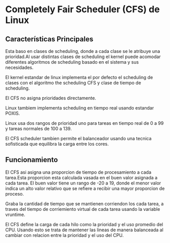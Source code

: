 # Completely Fair Scheduler (CFS) de Linux


## Características Principales 

Esta baso en clases de scheduling, donde a cada clase se le atribuye una prioridad.Al usar distintas clases de scheduling el kernel puede acomodar diferentes algoritmos de scheduling basado en el sistema y sus necesidades.

El kernel estandar de linux implementa el por defecto el scheduling de clases con el algoritmo the scheduling CFS y clase de tiempo de scheduling.

El CFS no asigna prioridades directamente.

Linux tambiem implementa scheduling en tiempo real usando estandar POXIS.

Linux usa dos rangos de prioridad uno para tareas en tiempo real de 0 a 99 y tareas normales de 100 a 139.

El CFS scheduler tambien permite el balanceador usando una tecnica sofisticada que equilibra la carga entre los cores.

## Funcionamiento

El CFS asi asigna una proporcion de tiempo de procesamiento a cada tarea.Esta proporcion esta calculada vasada en el buen valor asignada a cada tarea. El buen valor tiene un rango de -20 a 19, donde el menor valor indica un alto valor relativo que se refiere a recibir una mayor proporcion de proceso. 

Graba la cantidad de tiempo que se mantienen corriendon los cada tarea, a traves del tiempo de corriemiento virtual de cada tarea usando la variable vruntime. 

El CFS define la carga de cada hilo como la prioridad y el uso promedio del CPU. Usando esto se trata de mantener las lineas de manera balanceada al cambiar con relacion entre la prioridad y el uso del CPU.
